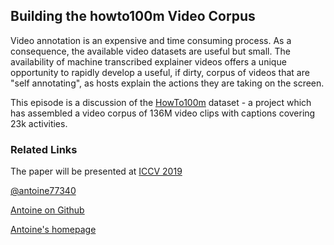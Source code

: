 ## Building the howto100m Video Corpus

Video annotation is an expensive and time consuming process.  As a consequence, the available video datasets are useful but small.  The availability of machine transcribed explainer videos offers a unique opportunity to rapidly develop a useful, if dirty, corpus of videos that are "self annotating", as hosts explain the actions they are taking on the screen.

This episode is a discussion of the [HowTo100m](https://www.di.ens.fr/willow/research/howto100m/) dataset - a project which has assembled a video corpus of 136M video clips with captions covering 23k activities.


### Related Links

The paper will be presented at [ICCV 2019](http://iccv2019.thecvf.com/)

[@antoine77340](https://twitter.com/antoine77340)

[Antoine on Github](https://github.com/antoine77340)

[Antoine's homepage](https://www.di.ens.fr/~miech/)
